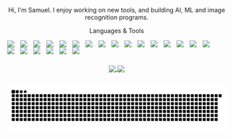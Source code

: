 <p align="center">
  Hi, I'm Samuel. I enjoy working on new tools, and building AI, ML and image recognition programs.
</p>

<p align="center">
  Languages & Tools
</p>

<img align="left" width="20px" style="padding-right: 10px;" src="https://cdn.jsdelivr.net/gh/devicons/devicon/icons/flutter/flutter-plain.svg" />
<img align="left" width="20px" style="padding-right: 10px;" src="https://cdn.jsdelivr.net/gh/devicons/devicon/icons/dart/dart-plain.svg" />
<img align="left" width="20px" style="padding-right: 10px;" src="https://cdn.jsdelivr.net/gh/devicons/devicon/icons/materialui/materialui-plain.svg" />
<img align="left" width="20px" style="padding-right: 10px;" src="https://cdn.jsdelivr.net/gh/devicons/devicon/icons/kaggle/kaggle-original.svg" />
<img align="left" width="20px" style="padding-right: 10px;" src="https://cdn.jsdelivr.net/gh/devicons/devicon/icons/androidstudio/androidstudio-plain.svg" />
<img align="left" width="20px" style="padding-right: 10px;" src="https://cdn.jsdelivr.net/gh/devicons/devicon/icons/gradle/gradle-plain.svg" />
<img align="left" width="20px" style="padding-right: 10px;" src="https://cdn.jsdelivr.net/gh/devicons/devicon/icons/firebase/firebase-plain.svg" />

<img align="left" width="20px" style="padding-right: 10px;" src="https://cdn.jsdelivr.net/gh/devicons/devicon/icons/html5/html5-plain.svg" />
<img align="left" width="20px" style="padding-right: 10px;" src="https://cdn.jsdelivr.net/gh/devicons/devicon/icons/css3/css3-plain.svg" />
<img align="left" width="20px" style="padding-right: 10px;" src="https://cdn.jsdelivr.net/gh/devicons/devicon/icons/javascript/javascript-plain.svg" />

<img align="left" width="20px" style="padding-right: 10px;" src="https://cdn.jsdelivr.net/gh/devicons/devicon/icons/python/python-plain.svg" />
<img align="left" width="20px" style="padding-right: 10px;" src="https://cdn.jsdelivr.net/gh/devicons/devicon/icons/java/java-plain.svg" />
<img align="left" width="20px" style="padding-right: 10px;" src="https://cdn.jsdelivr.net/gh/devicons/devicon/icons/cplusplus/cplusplus-plain.svg" />
<img align="left" width="20px" style="padding-right: 10px;" src="https://cdn.jsdelivr.net/gh/devicons/devicon/icons/rust/rust-plain.svg" />

<img align="left" width="20px" style="padding-right: 10px;" src="https://cdn.jsdelivr.net/gh/devicons/devicon/icons/github/github-original-wordmark.svg" />
<img align="left" width="20px" style="padding-right: 10px;" src="https://cdn.jsdelivr.net/gh/devicons/devicon/icons/git/git-plain.svg" />

<img align="left" width="20px" style="padding-right: 10px;" src="https://cdn.jsdelivr.net/gh/devicons/devicon/icons/linux/linux-plain.svg" />
<img align="left" width="20px" style="padding-right: 10px;" src="https://cdn.jsdelivr.net/gh/devicons/devicon/icons/windows8/windows8-original.svg" />
<img align="left" width="20px" style="padding-right: 10px;" src="https://cdn.jsdelivr.net/gh/devicons/devicon/icons/bash/bash-plain.svg" />
<img align="left" width="20px" style="padding-right: 10px;" src="https://cdn.jsdelivr.net/gh/devicons/devicon/icons/mongodb/mongodb-plain.svg" />
<img align="left" width="20px" style="padding-right: 10px;" src="https://cdn.jsdelivr.net/gh/devicons/devicon/icons/django/django-plain.svg" />
<img align="left" width="20px" style="padding-right: 10px;" src="https://cdn.jsdelivr.net/gh/devicons/devicon/icons/flask/flask-original.svg" />

<br />

#

<p align="center">
  <a href="Github Stats">
    <img height=230 align="center" src="https://github-readme-stats-sigma-five.vercel.app/api?username=sommos&number_format=long&hide_border=true&bg_color=30,e96443,904e95&title_color=fff&text_color=fff&icon_color=fff&card_width=250&line_height=30&show_icons=true&hide_title=true&rank_icon=percentile&include_all_commits=true&count_private=true&border_radius=10" />
  </a>
  <a href="Top Languages">
    <img height=230 align="center" src="https://github-readme-stats-sigma-five.vercel.app/api/top-langs/?username=sommos&hide_border=true&bg_color=30,904e95,e96443&title_color=fff&text_color=fff&bar_color=fff&text_bold=true&card_width=250&hide_title=true&include_all_commits=true&count_private=true&border_radius=10" />
  </a>
</p>

<br />

<picture>
  <source media="(prefers-color-scheme: dark)" srcset="github-snake-dark.svg">
  <source media="(prefers-color-scheme: light)" srcset="github-snake.svg">
  <img alt="github contribution grid snake animation" src="github-snake-dark.svg">
</picture>
